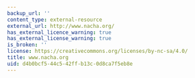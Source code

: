 ```yaml
---
backup_url: ''
content_type: external-resource
external_url: http://www.nacha.org/
has_external_licence_warning: true
has_external_license_warning: true
is_broken: ''
license: https://creativecommons.org/licenses/by-nc-sa/4.0/
title: www.nacha.org
uid: d4b0bcf5-44c5-42ff-b13c-0d8ca7f5eb8e
---
```

